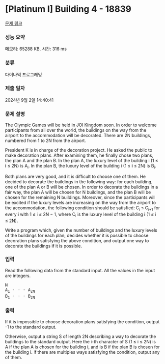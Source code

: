 # [Platinum I] Building 4 - 18839 

[문제 링크](https://www.acmicpc.net/problem/18839) 

### 성능 요약

메모리: 65288 KB, 시간: 316 ms

### 분류

다이나믹 프로그래밍

### 제출 일자

2024년 9월 2일 14:40:41

### 문제 설명

<p>The Olympic Games will be held in JOI Kingdom soon. In order to welcome participants from all over the world, the buildings on the way from the airport to the accommodation will be decorated. There are 2N buildings, numbered from 1 to 2N from the airport.</p>

<p>President K is in charge of the decoration project. He asked the public to make decoration plans. After examining them, he finally chose two plans, the plan A and the plan B. In the plan A, the luxury level of the building i (1 ≤ i ≤ 2N) is A<sub>i</sub>. In the plan B, the luxury level of the building i (1 ≤ i ≤ 2N) is B<sub>i</sub>.</p>

<p>Both plans are very good, and it is difficult to choose one of them. He decided to decorate the buildings in the following way: for each building, one of the plan A or B will be chosen. In order to decorate the buildings in a fair way, the plan A will be chosen for N buildings, and the plan B will be chosen for the remaining N buildings. Moreover, since the participants will be excited if the luxury levels are increasing on the way from the airport to the accommodation, the following condition should be satisfied: C<sub>i</sub> ≤ C<sub>i+1</sub> for every i with 1 ≤ i ≤ 2N − 1, where C<sub>i</sub> is the luxury level of the building i (1 ≤ i ≤ 2N).</p>

<p>Write a program which, given the number of buildings and the luxury levels of the buildings for each plan, decides whether it is possible to choose decoration plans satisfying the above condition, and output one way to decorate the buildings if it is possible.</p>

### 입력 

 <p>Read the following data from the standard input. All the values in the input are integers.</p>

<pre>N
A<sub>1</sub> · · · A<sub>2N</sub>
B<sub>1</sub> · · · B<sub>2N</sub></pre>

### 출력 

 <p>If it is impossible to choose decoration plans satisfying the condition, output -1 to the standard output.</p>

<p>Otherwise, output a string S of length 2N describing a way to decorate the buildings to the standard output. Here the i-th character of S (1 ≤ i ≤ 2N) is A if the plan A is chosen for the building i, and is B if the plan B is chosen for the building i. If there are multiples ways satisfying the condition, output any of them.</p>

